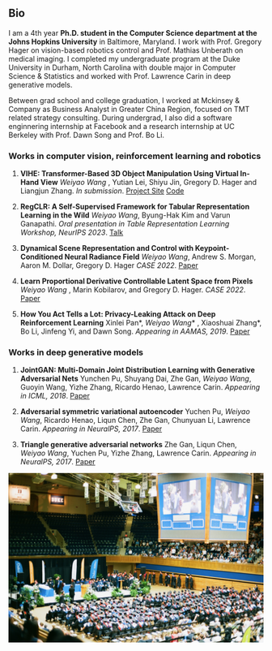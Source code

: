 ## Bio

I am a 4th year **Ph.D. student in the Computer Science department at the Johns Hopkins University** in Baltimore, Maryland. I work with Prof. Gregory Hager on vision-based robotics control and Prof. Mathias Unberath on medical imaging. I completed my undergraduate program at the Duke University in Durham, North Carolina with double major in Computer Science & Statistics and worked with Prof. Lawrence Carin in deep generative models.  

Between grad school and college graduation, I worked at Mckinsey & Company as Business Analyst in Greater China Region, focused on TMT related strategy consulting. During undergrad, I also did a software enginnering internship at Facebook and a research internship at UC Berkeley with Prof. Dawn Song and Prof. Bo Li.

### Works in computer vision, reinforcement learning and robotics

1. **VIHE: Transformer-Based 3D Object Manipulation Using Virtual In-Hand View**
_Weiyao Wang_ , Yutian Lei, Shiyu Jin, Gregory D. Hager and Liangjun Zhang.
_In submission_. [Project Site](https://vihe-3d.github.io) [Code](https://github.com/Wangweiyao/vihe-3d) 

1. **RegCLR: A Self-Supervised Framework for Tabular Representation Learning in the Wild**
_Weiyao Wang_, Byung-Hak Kim and Varun Ganapathi.
_Oral presentation in Table Representation Learning Workshop, NeurIPS 2023_. [Talk](https://slideslive.com/38996604/regclr-a-selfsupervised-framework-for-tabular-representation-learning-in-the-wild)

1. **Dynamical Scene Representation and Control with Keypoint-Conditioned Neural Radiance Field**
_Weiyao Wang_, Andrew S. Morgan, Aaron M. Dollar, Gregory D. Hager
_CASE 2022_. [Paper](arxiv.org/pdf/2110.08239)

1. **Learn Proportional Derivative Controllable Latent Space from Pixels**
_Weiyao Wang_ , Marin Kobilarov, and Gregory D. Hager.
_CASE 2022_. [Paper](arxiv.org/pdf/2110.08239)

1. **How You Act Tells a Lot: Privacy-Leaking Attack on Deep Reinforcement Learning**
Xinlei Pan*, _Weiyao Wang_* , Xiaoshuai Zhang*, Bo Li, Jinfeng Yi, and Dawn Song.
_Appearing in AAMAS, 2019_. [Paper](arxiv.org/abs/1904.11082)

### Works in deep generative models 

1. **JointGAN: Multi-Domain Joint Distribution Learning with Generative Adversarial Nets**
Yunchen Pu, Shuyang Dai, Zhe Gan, _Weiyao Wang_, Guoyin Wang, Yizhe Zhang, Ricardo Henao, Lawrence Carin.
_Appearing in ICML, 2018_. [Paper](arxiv.org/abs/1806.02978)

1. **Adversarial symmetric variational autoencoder**
Yuchen Pu, _Weiyao Wang_, Ricardo Henao, Liqun Chen, Zhe Gan, Chunyuan Li, Lawrence Carin.
_Appearing in NeuralPS, 2017_. [Paper](papers.nips.cc/paper/7020-adversarial-symmetric-variational-autoencoder)

1. **Triangle generative adversarial networks**
Zhe Gan, Liqun Chen, _Weiyao Wang_, Yuchen Pu, Yizhe Zhang, Lawrence Carin.
_Appearing in NeuralPS, 2017_. [Paper](papers.nips.cc/paper/7109-triangle-generative-adversarial-networks)

![Image](DukeGraduation.jpeg)



